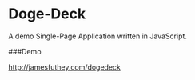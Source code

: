 Doge-Deck
=========

A demo Single-Page Application written in JavaScript.

###Demo

http://jamesfuthey.com/dogedeck
